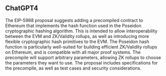 ## ChatGPT4

The EIP-5988 proposal suggests adding a precompiled contract to Ethereum that implements the hash function used in the Poseidon cryptographic hashing algorithm. This is intended to allow interoperability between the EVM and ZK/Validity rollups, as well as introducing more flexible cryptographic hash primitives to the EVM. The Poseidon hash function is particularly well-suited for building efficient ZK/Validity rollups on Ethereum, and is compatible with all major proof systems. The precompile will support arbitrary parameters, allowing ZK rollups to choose the parameters they want to use. The proposal includes specifications for the precompile, as well as test cases and security considerations.
